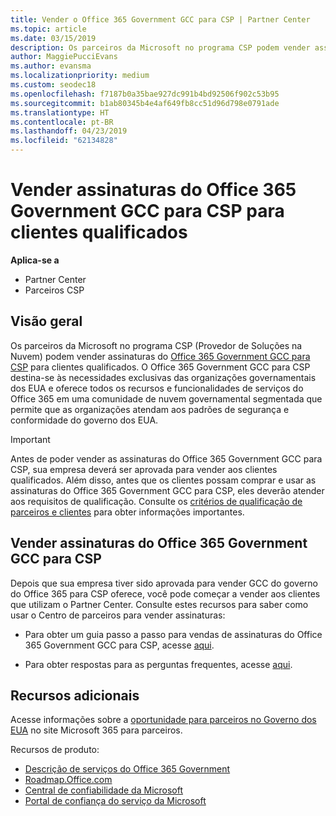 ```yaml
---
title: Vender o Office 365 Government GCC para CSP | Partner Center
ms.topic: article
ms.date: 03/15/2019
description: Os parceiros da Microsoft no programa CSP podem vender assinaturas do Office 365 Government GCC para os clientes qualificados. Office 365 GCC governamental CSP é um pacote de serviços de produtividade de nuvem projetado para o governo dos Estados Unidos e prestadores de serviço do governo.
author: MaggiePucciEvans
ms.author: evansma
ms.localizationpriority: medium
ms.custom: seodec18
ms.openlocfilehash: f7187b0a35bae927dc991b4bd92506f902c53b95
ms.sourcegitcommit: b1ab80345b4e4af649fb8cc51d96d798e0791ade
ms.translationtype: HT
ms.contentlocale: pt-BR
ms.lasthandoff: 04/23/2019
ms.locfileid: "62134828"
---
```

# <a name="sell-office-365-government-gcc-for-csp-subscriptions-to-qualified-customers"></a>Vender assinaturas do Office 365 Government GCC para CSP para clientes qualificados

**Aplica-se a**

-  Partner Center
-  Parceiros CSP


## <a name="overview"></a>Visão geral

Os parceiros da Microsoft no programa CSP (Provedor de Soluções na Nuvem) podem vender assinaturas do [Office 365 Government GCC para CSP](https://www.microsoft.com/microsoft-365/partners/governmentforCSP) para clientes qualificados. O Office 365 Government GCC para CSP destina-se às necessidades exclusivas das organizações governamentais dos EUA e oferece todos os recursos e funcionalidades de serviços do Office 365 em uma comunidade de nuvem governamental segmentada que permite que as organizações atendam aos padrões de segurança e conformidade do governo dos EUA. 

>[!IMPORTANT] 
>Antes de poder vender as assinaturas do Office 365 Government GCC para CSP, sua empresa deverá ser aprovada para vender aos clientes qualificados. Além disso, antes que os clientes possam comprar e usar as assinaturas do Office 365 Government GCC para CSP, eles deverão atender aos requisitos de qualificação. Consulte os [critérios de qualificação de parceiros e clientes](csp-gcc-validate.md) para obter informações importantes.


## <a name="sell-office-365-government-gcc-for-csp-subscriptions"></a>Vender assinaturas do Office 365 Government GCC para CSP

Depois que sua empresa tiver sido aprovada para vender GCC do governo do Office 365 para CSP oferece, você pode começar a vender aos clientes que utilizam o Partner Center. Consulte estes recursos para saber como usar o Centro de parceiros para vender assinaturas: 

-   Para obter um guia passo a passo para vendas de assinaturas do Office 365 Government GCC para CSP, acesse [aqui](https://go.microsoft.com/fwlink/?linkid=2007323).  

-   Para obter respostas para as perguntas frequentes, acesse [aqui](https://o365pp.blob.core.windows.net/media/Resources/GCC/Office%20365%20Government%20GCC%20for%20CSP%20Partner%20FAQ.docx).


## <a name="additional-resources"></a>Recursos adicionais

Acesse informações sobre a [oportunidade para parceiros no Governo dos EUA](https://www.microsoft.com/microsoft-365/partners/governmentforCSP) no site Microsoft 365 para parceiros.

Recursos de produto:

- [Descrição de serviços do Office 365 Government](https://technet.microsoft.com/library/mt774581.aspx)
- [Roadmap.Office.com](https://products.office.com/business/office-365-roadmap)
- [Central de confiabilidade da Microsoft](https://www.microsoft.com/TrustCenter/)
- [Portal de confiança do serviço da Microsoft](https://aka.ms/STP)


